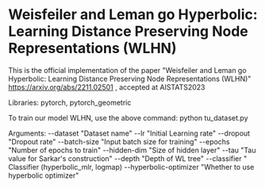 # Weisfeiler and Leman go Hyperbolic: Learning Distance Preserving Node Representations (WLHN)
This is the official implementation of the paper "Weisfeiler and Leman go Hyperbolic: Learning Distance Preserving Node Representations (WLHN)" https://arxiv.org/abs/2211.02501 , accepted at AISTATS2023

Libraries: pytorch, pytorch_geometric

To train our model WLHN, use the above command:
python tu_dataset.py 

Arguments:
--dataset "Dataset name"
--lr "Initial Learning rate"
--dropout "Dropout rate"
--batch-size "Input batch size for training"
--epochs "Number of epochs to train"
--hidden-dim "Size of hidden layer"
--tau "Tau value for Sarkar's construction"
--depth "Depth of WL tree"
--classifier " Classifier (hyperbolic_mlr, logmap)
--hyperbolic-optimizer "Whether to use hyperbolic optimizer"

